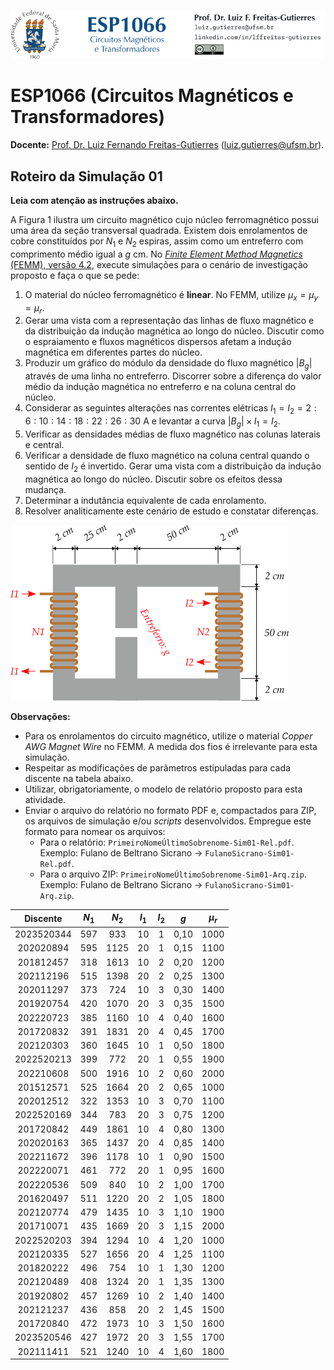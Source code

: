 ![](Header.png "UFSM-CT-DESP-ESP1066")

# ESP1066 (Circuitos Magnéticos e Transformadores)

**Docente:** [Prof. Dr. Luiz Fernando Freitas-Gutierres](https://www.linkedin.com/in/lffreitas-gutierres/) ([luiz.gutierres@ufsm.br](mailto:luiz.gutierres@ufsm.br)). 

## Roteiro da Simulação 01

**Leia com atenção as instruções abaixo.**

A Figura 1 ilustra um circuito magnético cujo núcleo ferromagnético possui uma área da seção transversal quadrada. Existem dois enrolamentos de cobre constituídos por $N_1$ e $N_2$ espiras, assim como um entreferro com comprimento médio igual a $g$ cm. No [*Finite Element Method Magnetics* (FEMM), versão 4.2](https://www.femm.info/wiki/HomePage), execute simulações para o cenário de investigação proposto e faça o que se pede:

1. O material do núcleo ferromagnético é **linear**. No FEMM, utilize $\mu_x = \mu_y = \mu_r$.
2. Gerar uma vista com a representação das linhas de fluxo magnético e da distribuição da indução magnética ao longo do núcleo. Discutir como o espraiamento e fluxos magnéticos dispersos afetam a indução magnética em diferentes partes do núcleo.
3. Produzir um gráfico do módulo da densidade do fluxo magnético $|B_g|$ através de uma linha no entreferro. Discorrer sobre a diferença do valor médio da indução magnética no entreferro e na coluna central do núcleo.
4. Considerar as seguintes alterações nas correntes elétricas $I_1 = I_2 = 2:6:10:14:18:22:26:30$ A e levantar a curva $|B_g| \times I_1 = I_2$.
5. Verificar as densidades médias de fluxo magnético nas colunas laterais e central.
6. Verificar a densidade de fluxo magnético na coluna central quando o sentido de $I_2$ é invertido. Gerar uma vista com a distribuição da indução magnética ao longo do núcleo. Discutir sobre os efeitos dessa mudança.
7. Determinar a indutância equivalente de cada enrolamento.
8. Resolver analiticamente este cenário de estudo e constatar diferenças.

![Figura 01](Fig01.png "Figura 01. Esquemático do circuito magnético.")

**Observações:**

- Para os enrolamentos do circuito magnético, utilize o material *Copper AWG Magnet Wire* no FEMM. A medida dos fios é irrelevante para esta simulação.
- Respeitar as modificações de parâmetros estipuladas para cada discente na tabela abaixo.
- Utilizar, obrigatoriamente, o modelo de relatório proposto para esta atividade.
- Enviar o arquivo do relatório no formato PDF e, compactados para ZIP, os arquivos de simulação e/ou *scripts* desenvolvidos. Empregue este formato para nomear os arquivos:
    - Para o relatório: `PrimeiroNomeÚltimoSobrenome-Sim01-Rel.pdf`. Exemplo: Fulano de Beltrano Sicrano $\rightarrow$ `FulanoSicrano-Sim01-Rel.pdf`.
    - Para o arquivo ZIP: `PrimeiroNomeÚltimoSobrenome-Sim01-Arq.zip`. Exemplo: Fulano de Beltrano Sicrano $\rightarrow$ `FulanoSicrano-Sim01-Arq.zip`.

| Discente   | $N_1$ | $N_2$ | $I_1$ | $I_2$ | $g$   | $\mu_r$ |
|:----------:|:-----:|:-----:|:-----:|:-----:|:-----:|:-------:|
| 2023520344 | 597   | 933   | 10    | 1     | 0,10  | 1000    |
| 202020894  | 595   | 1125  | 20    | 1     | 0,15  | 1100    |
| 201812457  | 318   | 1613  | 10    | 2     | 0,20  | 1200    |
| 202112196  | 515   | 1398  | 20    | 2     | 0,25  | 1300    |
| 202011297  | 373   | 724   | 10    | 3     | 0,30  | 1400    |
| 201920754  | 420   | 1070  | 20    | 3     | 0,35  | 1500    |
| 202220723  | 385   | 1160  | 10    | 4     | 0,40  | 1600    |
| 201720832  | 391   | 1831  | 20    | 4     | 0,45  | 1700    |
| 202120303  | 360   | 1645  | 10    | 1     | 0,50  | 1800    |
| 2022520213 | 399   | 772   | 20    | 1     | 0,55  | 1900    |
| 202210608  | 500   | 1916  | 10    | 2     | 0,60  | 2000    |
| 201512571  | 525   | 1664  | 20    | 2     | 0,65  | 1000    |
| 202012512  | 322   | 1353  | 10    | 3     | 0,70  | 1100    |
| 2022520169 | 344   | 783   | 20    | 3     | 0,75  | 1200    |
| 201720842  | 449   | 1861  | 10    | 4     | 0,80  | 1300    |
| 202020163  | 365   | 1437  | 20    | 4     | 0,85  | 1400    |
| 202211672  | 396   | 1178  | 10    | 1     | 0,90  | 1500    |
| 202220071  | 461   | 772   | 20    | 1     | 0,95  | 1600    |
| 202220536  | 509   | 840   | 10    | 2     | 1,00  | 1700    |
| 201620497  | 511   | 1220  | 20    | 2     | 1,05  | 1800    |
| 202120774  | 479   | 1435  | 10    | 3     | 1,10  | 1900    |
| 201710071  | 435   | 1669  | 20    | 3     | 1,15  | 2000    |
| 2022520203 | 394   | 1294  | 10    | 4     | 1,20  | 1000    |
| 202120335  | 527   | 1656  | 20    | 4     | 1,25  | 1100    |
| 201820222  | 496   | 754   | 10    | 1     | 1,30  | 1200    |
| 202120489  | 408   | 1324  | 20    | 1     | 1,35  | 1300    |
| 201920802  | 457   | 1269  | 10    | 2     | 1,40  | 1400    |
| 202121237  | 436   | 858   | 20    | 2     | 1,45  | 1500    |
| 201720840  | 472   | 1973  | 10    | 3     | 1,50  | 1600    |
| 2023520546 | 427   | 1972  | 20    | 3     | 1,55  | 1700    |
| 202111411  | 521   | 1240  | 10    | 4     | 1,60  | 1800    |